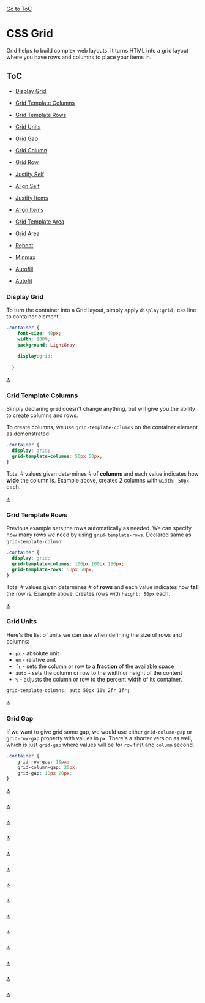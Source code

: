 [Go to ToC](../README.md)

# CSS Grid

Grid helps to build complex web layouts. It turns HTML into a grid layout where you have rows and columns to place your items in.

## ToC
* [Display Grid](#display-grid)  
* [Grid Template Columns](#grid-template-columns)  
* [Grid Template Rows](#grid-template-rows)  
* [Grid Units](#grid-units)  
* [Grid Gap](#grid-gap)  

* [Grid Column](#grid-column)  
* [Grid Row](#grid-column)  
* [Justify Self](#justify-self)  
* [Align Self](#align-self)  
* [Justify Items](#justify-items)  
* [Align Items](#align-items)  
* [Grid Template Area](#grid-template-area)  
* [Grid Area](#grid-area)  
* [Repeat](#repeat)  
* [Minmax](#minmax)  
* [Autofill](#autofill)  
* [Autofit](#autofit)  


### Display Grid  

To turn the container into a Grid layout, simply apply `display:grid;` css line to container element

```css
.container {
    font-size: 40px;
    width: 100%;
    background: LightGray;
   
    display:grid;
    
  }
```  
  
[🔝](#toc)  
  

### Grid Template Columns

Simply declaring `grid` doesn't change anything, but will give you the ability to create columns and rows.

To create columns, we use `grid-template-columns` on the container element as demonstrated:

```css
.container {
  display: grid;
  grid-template-columns: 50px 50px;
}
```
Total # values given determines # of **columns** and each value indicates how **wide** the column is. Example above, creates 2 columns with `width: 50px` each.  


[🔝](#toc)  
  
### Grid Template Rows

Previous example sets the rows automatically as needed. We can specify how many rows we need by using `grid-template-rows`. Declared same as `grid-template-column`:

```css
.container {
  display: grid;
  grid-template-columns: 100px 100px 100px;
  grid-template-rows: 50px 50px;
}
```

Total # values given determines # of **rows** and each value indicates how **tall** the row is. Example above, creates rows  with `height: 50px` each.  
  
[🔝](#toc)  

### Grid Units

Here's the list of units we can use when defining the size of rows and columns:

* `px` - absolute unit
* `em` - relative unit
* `fr` - sets the column or row to a **fraction** of the available space
* `auto` - sets the column or row to the width or height of the content
* `%` - adjusts the column or row to the percent width of its container.

```css
grid-template-columns: auto 50px 10% 2fr 1fr;
```
  
  
[🔝](#toc)  

### Grid Gap

If we want to give grid some gap, we would use either `grid-column-gap` or `grid-row-gap` property with values in `px`. There's a shorter version as well, which is just `grid-gap` where values will be for `row` first and `column` second.


```css
.container {
    grid-row-gap: 10px;
    grid-column-gap: 20px;
    grid-gap: 10px 20px;
}
```

  
[🔝](#toc)  

### 

   
  
[🔝](#toc)  

### 


  
[🔝](#toc)  

### 



  
[🔝](#toc)  

### 


  
[🔝](#toc)  

### 


  
[🔝](#toc)  

### 


  
[🔝](#toc)  

### 


  
[🔝](#toc)  

### 


  
[🔝](#toc)  

### 


  
[🔝](#toc)  

### 


  
[🔝](#toc)  

### 


  
[🔝](#toc)  

### 


  
[🔝](#toc)  

### 


  
[🔝](#toc)  

### 


